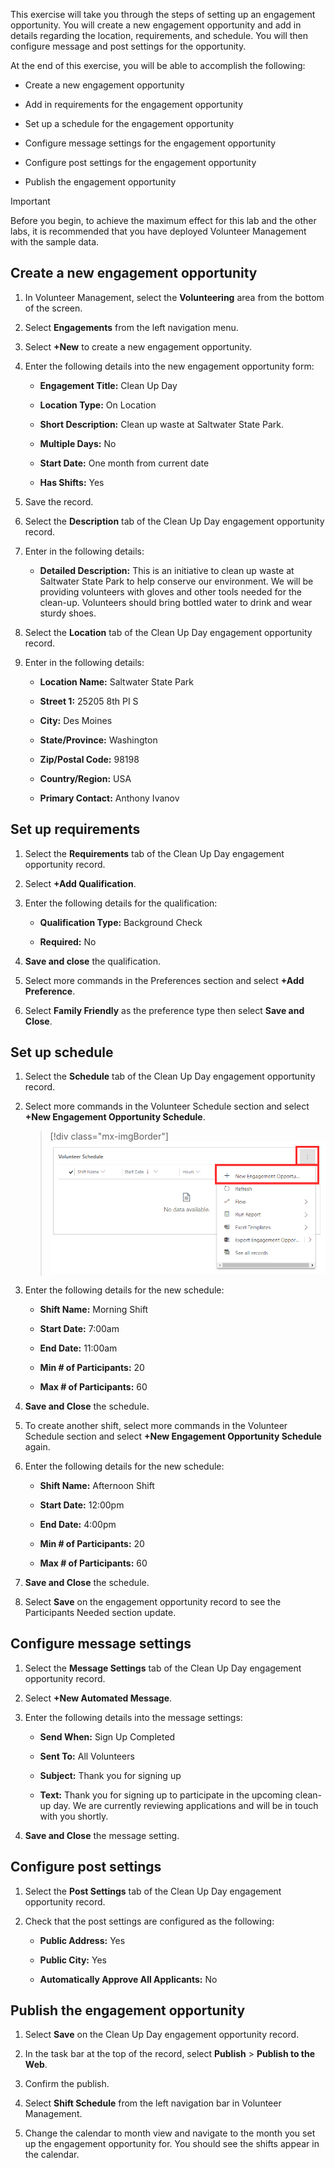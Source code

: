 This exercise will take you through the steps of setting up an engagement opportunity. You will create a new engagement opportunity and add in details regarding the location, requirements, and schedule. You will then configure message and post settings for the opportunity.

At the end of this exercise, you will be able to accomplish the following:

- Create a new engagement opportunity

- Add in requirements for the engagement opportunity

- Set up a schedule for the engagement opportunity

- Configure message settings for the engagement opportunity

- Configure post settings for the engagement opportunity

- Publish the engagement opportunity

> [!IMPORTANT]
> Before you begin, to achieve the maximum effect for this lab and the other labs, it is recommended that you have deployed Volunteer Management with the sample data.

## Create a new engagement opportunity

1.  In Volunteer Management, select the **Volunteering** area from the bottom of the screen.

1.  Select **Engagements** from the left navigation menu.

1.  Select **+New** to create a new engagement opportunity.

1.  Enter the following details into the new engagement opportunity form:

    -   **Engagement Title:** Clean Up Day

    -   **Location Type:** On Location

    -   **Short Description:** Clean up waste at Saltwater State Park.

    -   **Multiple Days:** No

    -   **Start Date:** One month from current date

    -   **Has Shifts:** Yes

1.  Save the record.

1.  Select the **Description** tab of the Clean Up Day engagement opportunity record.

1.  Enter in the following details:

    -   **Detailed Description:** This is an initiative to clean up waste at Saltwater State Park to help conserve our environment. We will be providing volunteers with gloves and other tools needed for the clean-up. Volunteers should bring bottled water to drink and wear sturdy shoes.

1.  Select the **Location** tab of the Clean Up Day engagement opportunity record.

1.  Enter in the following details:

    -   **Location Name:** Saltwater State Park

    -   **Street 1:** 25205 8th PI S

    -   **City:** Des Moines

    -   **State/Province:** Washington

    -   **Zip/Postal Code:** 98198

    -   **Country/Region:** USA

    -   **Primary Contact:** Anthony Ivanov

## Set up requirements

1.  Select the **Requirements** tab of the Clean Up Day engagement opportunity record.

1.  Select **+Add Qualification**.

1.  Enter the following details for the qualification:

    -   **Qualification Type:** Background Check

    -   **Required:** No

1.  **Save and close** the qualification.

1.  Select more commands in the Preferences section and select **+Add** **Preference**.

1.  Select **Family Friendly** as the preference type then select **Save and Close**.

## Set up schedule

1.  Select the **Schedule** tab of the Clean Up Day engagement opportunity record.

1.  Select more commands in the Volunteer Schedule section and select **+New Engagement Opportunity Schedule**.

	> [!div class="mx-imgBorder"]
	> [![Screenshot of new engagement opportunity schedule in the more commands menu.](../media/new-engagement-opportunity-schedule.png)](../media/new-engagement-opportunity-schedule.png#lightbox)

1.  Enter the following details for the new schedule:

    -   **Shift Name:** Morning Shift

    -   **Start Date:** 7:00am

    -   **End Date:** 11:00am

    -   **Min \# of Participants:** 20

    -   **Max \# of Participants:** 60

1.  **Save and Close** the schedule.

1.  To create another shift, select more commands in the Volunteer Schedule section and select **+New Engagement Opportunity Schedule** again.

1.  Enter the following details for the new schedule:

    -   **Shift Name:** Afternoon Shift

    -   **Start Date:** 12:00pm

    -   **End Date:** 4:00pm

    -   **Min \# of Participants:** 20

    -   **Max \# of Participants:** 60

1.  **Save and Close** the schedule.

1.  Select **Save** on the engagement opportunity record to see the Participants Needed section update.

## Configure message settings

1.  Select the **Message Settings** tab of the Clean Up Day engagement opportunity record.

1.  Select **+New Automated Message**.

1.  Enter the following details into the message settings:

	-   **Send When:** Sign Up Completed
	
	-   **Sent To:** All Volunteers
	
	-   **Subject:** Thank you for signing up
	
	-   **Text:** Thank you for signing up to participate in the upcoming clean-up day. We are currently reviewing applications and will be in touch with you shortly.

1.  **Save and Close** the message setting.

## Configure post settings

1.  Select the **Post Settings** tab of the Clean Up Day engagement opportunity record.

1.  Check that the post settings are configured as the following:

	-   **Public Address:** Yes
	
	-   **Public City:** Yes
	
	-   **Automatically Approve All Applicants:** No

## Publish the engagement opportunity

1.  Select **Save** on the Clean Up Day engagement opportunity record.

1.  In the task bar at the top of the record, select **Publish** \> **Publish to the Web**.

1.  Confirm the publish.

1.  Select **Shift Schedule** from the left navigation bar in Volunteer Management.

1.  Change the calendar to month view and navigate to the month you set up the engagement opportunity for. You should see the shifts appear in the calendar.
